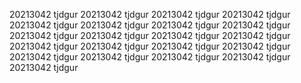 20213042 tjdgur
20213042 tjdgur
20213042 tjdgur
20213042 tjdgur
20213042 tjdgur
20213042 tjdgur
20213042 tjdgur
20213042 tjdgur
20213042 tjdgur
20213042 tjdgur
20213042 tjdgur
20213042 tjdgur
20213042 tjdgur
20213042 tjdgur
20213042 tjdgur
20213042 tjdgur
20213042 tjdgur
20213042 tjdgur
20213042 tjdgur
20213042 tjdgur
20213042 tjdgur

